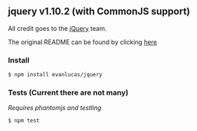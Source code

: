 ## jquery v1.10.2 (with CommonJS support)

All credit goes to the [jQuery](http://jquery.com) team.

The original README can be found by clicking [here](README.orig.md)

### Install

```bash
$ npm install evanlucas/jquery
```

### Tests (Current there are not many)

*Requires phantomjs and testling*

```bash
$ npm test
```

